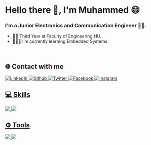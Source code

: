 # Hello there 👋, I'm Muhammed 😄
### I'm a Junior Electronics and Communication Engineer 👷‍♂️.
-  🧑‍🎓 Third Year at Faculty of Engineering,HU.
-  🧑🏽‍🏫 I’m currently learning Embedded Systems.
<br />

## 🌐 Contact with me 
 </a> <a href="https://www.linkedin.com/in/muhammedalii9" target="_blank"><img alt="LinkedIn" src="https://img.shields.io/badge/linkedin-%230077B5.svg?&style=for-the-badge&logo=linkedin&logoColor=white" />
 <a href="https://github.com/0xmuhammedalii99 " target="_blank"><img alt="Github" src="https://img.shields.io/badge/GitHub-%2312100E.svg?&style=for-the-badge&logo=Github&logoColor=white" />
 </a><a href="https://twitter.com/muhammed9alii" target="_blank"><img alt="Twitter" src="https://img.shields.io/badge/twitter-%231DA1F2.svg?&style=for-the-badge&logo=twitter&logoColor=white" /> 
  </a><a href="https://www.facebook.com/profile.php?id=100006345363273" target="_blank"><img alt="Facebook" src="https://img.shields.io/badge/Facebook-1877F2?style=for-the-badge&logo=facebook&logoColor=white" /> 
  </a><a href="https://www.instagram.com/muuhammeddalii/" target="_blank"><img alt="Instgram" src="https://img.shields.io/badge/Instagram-991397?style=for-the-badge&logo=instagram&logoColor=white" /> 
 <br />
 
## 💻 Skills
<img src="https://img.shields.io/badge/programming-00599C?style=for-the-badge&logo=C&logoColor=white" /> <img src="https://img.shields.io/badge/Microcontroller Interface-8A0A0A?style=for-the-badge&logo=micro:bit&logoColor=white">
 <br />
 
## ⚙️ Tools

<img src="https://img.shields.io/badge/GIT-E44C30?style=for-the-badge&logo=git&logoColor=white"> <a> <img src="https://img.shields.io/badge/Visual_Studio_Code-0078D4?style=for-the-badge&logo=visual%20studio%20code&logoColor=white" />
<br/>



<!-- ![GitHub Streak](https://streak-stats.demolab.com?user=0xmuhammedalii99 &theme=gruvbox&border_radius=4.5) -->




